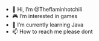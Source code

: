 - 👋 Hi, I’m @Theflaminhotchili
- 🎮 I’m interested in games
- 🌱 I’m currently learning Java
- 📫 How to reach me please dont

<!---
Theflaminhotchili/Theflaminhotchili is a ✨ special ✨ repository because its `README.md` (this file) appears on your GitHub profile.
You can click the Preview link to take a look at your changes.
--->
